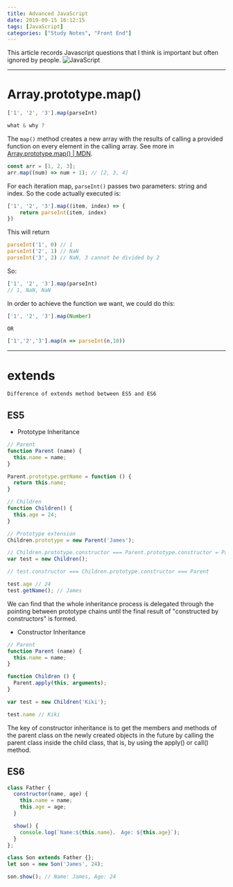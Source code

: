```yaml
---
title: Advanced JavaScript
date: 2019-09-15 16:12:15
tags: [JavaScript]
categories: ["Study Notes", "Front End"]
---
```


This article records Javascript questions that I think is important but often ignored by people.
![JavaScript](https://cdn.jsdelivr.net/gh/jamesxwang/cdn@master/img/js/JavaScript.jpg)

<!-- more -->

---

# Array.prototype.map()
```js
['1', '2', '3'].map(parseInt)

what & why ?
```

The `map()` method creates a new array with the results of calling a provided function on every element in the calling array. See more in [Array.prototype.map() | MDN](https://developer.mozilla.org/en-US/docs/Web/JavaScript/Reference/Global_Objects/Array/map).

```js
const arr = [1, 2, 3];
arr.map((num) => num + 1); // [2, 3, 4]
```

For each iteration map, `parseInt()` passes two parameters: string and index. So the code actually executed is:
```js
['1', '2', '3'].map((item, index) => {
	return parseInt(item, index)
})
```
This will return
```js
parseInt('1', 0) // 1
parseInt('2', 1) // NaN
parseInt('3', 2) // NaN, 3 cannot be divided by 2
```
So:
```js
['1', '2', '3'].map(parseInt)
// 1, NaN, NaN
```
In order to achieve the function we want, we could do this:
```js
['1', '2', '3'].map(Number)

OR

['1','2','3'].map(n => parseInt(n,10))
```

---

# extends
```
Difference of extends method between ES5 and ES6 
```

## ES5

* Prototype Inheritance

```js
// Parent
function Parent (name) {
  this.name = name;
}

Parent.prototype.getName = function () {
  return this.name;
}

// Children
function Children() {
  this.age = 24;
}

// Prototype extension
Children.prototype = new Parent('James');

// Children.prototype.constructor === Parent.prototype.constructor = Parent
var test = new Children();

// test.constructor === Children.prototype.constructor === Parent

test.age // 24
test.getName(); // James
```
We can find that the whole inheritance process is delegated through the pointing between prototype chains until the final result of "constructed by constructors" is formed.

* Constructor Inheritance

```js
// Parent
function Parent (name) {
  this.name = name;
}

function Children () {
  Parent.apply(this, arguments);
}

var test = new Children('Kiki');

test.name // Kiki
```

The key of constructor inheritance is to get the members and methods of the parent class on the newly created objects in the future by calling the parent class inside the child class, that is, by using the apply() or call() method.



## ES6
```js
class Father {
  constructor(name, age) {
    this.name = name;
    this.age = age;
  }

  show() {
    console.log(`Name:${this.name}， Age: ${this.age}`);
  }
};

class Son extends Father {};
let son = new Son('James', 24);

son.show(); // Name: James, Age: 24
```